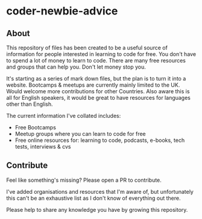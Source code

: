 # coder-newbie-advice

## About

This repository of files has been created to be a useful source of information for people interested in learning to code for free. 
You don't have to spend a lot of money to learn to code. There are many free resources and groups that can help you. Don't let money stop you.

It's starting as a series of mark down files, but the plan is to turn it into a website. Bootcamps & meetups are currently mainly limited to the UK. Would welcome more contributions for other Countries. Also aware this is all for English speakers, it would be great to have resources for languages other than English.

The current information I've collated includes:
* Free Bootcamps
* Meetup groups where you can learn to code for free
* Free online resources for: learning to code, podcasts, e-books, tech tests, interviews & cvs


## Contribute

Feel like something's missing? Please open a PR to contribute. 

I've added organisations and resources that I'm aware of, but unfortunately this can't be an exhaustive list as I don't know of everything out there.

Please help to share any knowledge you have by growing this repository.
